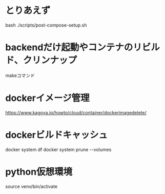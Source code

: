 # とりあえず
bash ./scripts/post-compose-setup.sh

# backendだけ起動やコンテナのリビルド、クリンナップ
makeコマンド

# dockerイメージ管理
https://www.kagoya.jp/howto/cloud/container/dockerimagedelete/

# dockerビルドキャッシュ
docker system df
docker system prune --volumes

# python仮想環境
source venv/bin/activate